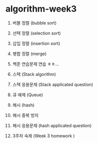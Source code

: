 # algorithm-week3


1. 버블 정렬 (bubble sort)

2. 선택 정렬 (selection sort)

3. 삽입 정렬 (insertion sort)

4. 병합 정렬 (merge)

5. 백준 연습문제 연습 ㅎㅎ... 

6. 스택 (Stack algorithm) 

7. 스택 응용문제 (Stack applicated question)

8. 큐 예제 (Queue)

9.  해시 (hash) 

10. 해시 중복 방지 

11. 해시 응용문제 (hash applicated question) 


12. 3주차 숙제 (Week 3 homework ) 
